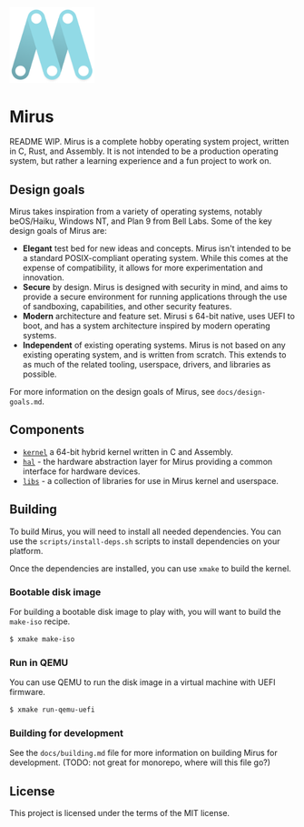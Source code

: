 <img src="docs/logo.png" width="150px" style="text-align:center">

# Mirus

README WIP. Mirus is a complete hobby operating system project, written in C,
Rust, and Assembly. It is not intended to be a production operating system,
but rather a learning experience and a fun project to work on.

## Design goals

Mirus takes inspiration from a variety of operating systems, notably
beOS/Haiku, Windows NT, and Plan 9 from Bell Labs. Some of the key design goals
of Mirus are:

- **Elegant** test bed for new ideas and concepts. Mirus isn't intended to be
a standard POSIX-compliant operating system. While this comes at the expense of
compatibility, it allows for more experimentation and innovation.
- **Secure** by design. Mirus is designed with security in mind, and aims to
provide a secure environment for running applications through the use of sandboxing, capabilities, and other security features.
- **Modern** architecture and feature set. Mirusi s 64-bit native, uses UEFI to boot, and has a system architecture inspired by modern operating systems.
- **Independent** of existing operating systems. Mirus is not based on any existing operating system, and is written from scratch. This extends to as much of the related tooling, userspace, drivers, and libraries as possible.

For more information on the design goals of Mirus, see `docs/design-goals.md`.

## Components

- [`kernel`](./src/kernel/README.md) a 64-bit hybrid kernel written in C and Assembly.
- [`hal`](./src/hal/README.md) - the hardware abstraction layer for Mirus providing a common interface for hardware devices.
- [`libs`](./src/libs/README.md) - a collection of libraries for use in Mirus kernel and userspace.

## Building

To build Mirus, you will need to install all needed dependencies. You can use the `scripts/install-deps.sh` scripts to install dependencies on your platform.

Once the dependencies are installed, you can use `xmake` to build the kernel.

### Bootable disk image

For building a bootable disk image to play with, you will want to build the
`make-iso` recipe.

```sh
$ xmake make-iso
```

### Run in QEMU

You can use QEMU to run the disk image in a virtual machine with UEFI firmware.

```sh
$ xmake run-qemu-uefi
```

### Building for development

See the `docs/building.md` file for more information on building Mirus for development. (TODO: not great for monorepo, where will this file go?)

## License

This project is licensed under the terms of the MIT license.
